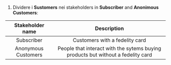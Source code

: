 1. Dividere i **Sustomers** nei stakeholders in **Subscriber** and **Anonimous Customers**:

| Stakeholder name | Description | 
| :---: | :---: |
| Subscriber | Customers with a fedelity card |
| Anonymous Customers | People that interact with the sytems buying products but without a fedelity card |
